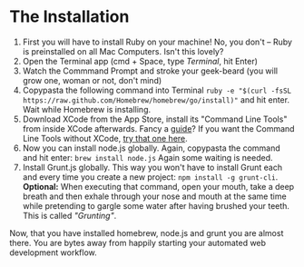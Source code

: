 # The Installation

1. First you will have to install Ruby on your machine! No, you don't – Ruby is preinstalled on all Mac Computers. Isn't this lovely?
2. Open the Terminal app (cmd + Space, type *Terminal*, hit Enter)
3. Watch the Commmand Prompt and stroke your geek-beard (you will grow one, woman or not, don't mind)
4. Copypasta the following command into Terminal `ruby -e "$(curl -fsSL https://raw.github.com/Homebrew/homebrew/go/install)"` and hit enter. Wait while Homebrew is installing.
5. Download XCode from the App Store, install its "Command Line Tools" from inside XCode afterwards. Fancy a [guide](http://osxdaily.com/2014/02/12/install-command-line-tools-mac-os-x/)? If you want the Command Line Tools without XCode, [try that one here](http://osxdaily.com/2012/07/06/install-gcc-without-xcode-in-mac-os-x/).
6. Now you can install node.js globally. Again, copypasta the command and hit enter: `brew install node.js` Again some waiting is needed.
7. Install Grunt.js globally. This way you won't have to install Grunt each and every time you create a new project: `npm install -g grunt-cli`. **Optional:** When executing that command, open your mouth, take a deep breath and then exhale through your nose and mouth at the same time while pretending to gargle some water after having brushed your teeth. This is called *"Grunting"*.

Now, that you have installed homebrew, node.js and grunt you are almost there. You are bytes away from happily starting your automated web development workflow.